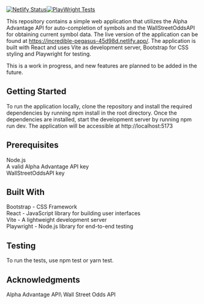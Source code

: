 [![Netlify Status](https://api.netlify.com/api/v1/badges/ebb591d1-2ff9-460f-9bd1-a5bef91a0fdd/deploy-status)](https://app.netlify.com/sites/incredible-pegasus-45d98d/deploys)[![PlayWright Tests](https://github.com/avalos010/Stock-charts/actions/workflows/playwright.yml/badge.svg)](https://github.com/avalos010/Stock-charts/actions/workflows/playwright.yml)

This repository contains a simple web application that utilizes the Alpha Advantage API for auto-completion of symbols and the WallStreetOddsAPI for obtaining current symbol data. The live version of the application can be found at https://incredible-pegasus-45d98d.netlify.app/. The application is built with React and uses Vite as development server, Bootstrap for CSS styling and Playwright for testing.

This is a work in progress, and new features are planned to be added in the future.

## Getting Started
To run the application locally, clone the repository and install the required dependencies by running npm install in the root directory. Once the dependencies are installed, start the development server by running npm run dev. The application will be accessible at http://localhost:5173

## Prerequisites
Node.js\
A valid Alpha Advantage API key\
WallStreetOddsAPI key

## Built With
Bootstrap - CSS Framework\
React - JavaScript library for building user interfaces\
Vite - A lightweight development server\
Playwright - Node.js library for end-to-end testing
## Testing
To run the tests, use npm test or yarn test.

## Acknowledgments
Alpha Advantage API\ 
Wall Street Odds API


